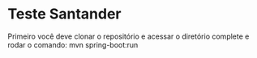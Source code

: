 # Teste Santander

Primeiro você deve clonar o repositório e acessar o diretório complete e rodar o comando: mvn spring-boot:run
